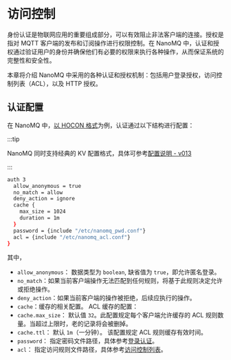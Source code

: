 # 访问控制

身份认证是物联网应用的重要组成部分，可以有效阻止非法客户端的连接。授权是指对 MQTT 客户端的发布和订阅操作进行权限控制。在 NanoMQ 中，认证和授权通过验证用户的身份并确保他们有必要的权限来执行各种操作，从而保证系统的完整性和安全性。

本章将介绍 NanoMQ 中采用的各种认证和授权机制：包括用户登录授权，访问控制列表（ACL），以及 HTTP 授权。

## 认证配置

在 NanoMQ 中，[以 HOCON 格式](../config-description/v019.md)为例，认证通过以下结构进行配置：

:::tip

NanoMQ 同时支持经典的 KV 配置格式，具体可参考[配置说明 - v013](../config-description/v013.md)

:::

```bash
auth 3
  allow_anonymous = true
  no_match = allow
  deny_action = ignore
  cache {
    max_size = 1024
    duration = 1m
  }
  password = {include "/etc/nanomq_pwd.conf"}
  acl = {include "/etc/nanomq_acl.conf"}
}
```

其中，

- `allow_anonymous`： 数据类型为 `boolean`, 缺省值为 `true`，即允许匿名登录。
- `no_match`：如果当前客户端操作无法匹配到任何规则，将基于此规则决定允许或拒绝操作。
- `deny_action`：如果当前客户端的操作被拒绝，后续应执行的操作。
- `cache`：缓存的相关配置。
ACL 缓存的配置：
- `cache.max_size`： 默认值 `32`。此配置规定每个客户端允许缓存的 ACL 规则数量。当超过上限时，老的记录将会被删掉。
- `cache.ttl`： 默认 `1m`（一分钟）。 该配置规定 ACL 规则缓存有效时间。
- `password`： 指定密码文件路径，具体参考[登录认证](./login.md)。
- `acl`： 指定访问规则文件路径，具体参考[访问控制列表](./acl.md)。